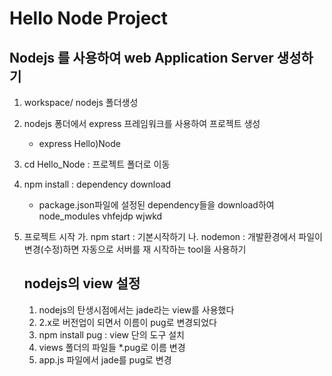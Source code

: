 # Hello Node Project
## Nodejs 를 사용하여 web Application Server 생성하기
1. workspace/ nodejs 폴더생성
2. nodejs 퐁더에서 express 프레임워크를 사용하여 프로젝트 생성
    - express Hello)Node
3. cd Hello_Node : 프로젝트 폴더로 이동
4. npm install : dependency download
    - package.json파일에 설정된 dependency들을 download하여
    node_modules vhfejdp wjwkd
5. 프로젝트 시작
    가. npm start : 기본시작하기
    나. nodemon : 개발환경에서 파일이 변경(수정)하면 자동으로 서버를 재 시작하는 tool을 사용하기


    ## nodejs의 view 설정
    1. nodejs의 탄생시점에서는 jade라는 view를 사용했다
    2. 2.x로 버전업이 되면서 이름이 pug로 변경되었다
    3. npm install pug : view 단의 도구 설치
    4. views 폴더의 파일들 \*.pug로 이름 변경
    5. app.js 파일에서 jade를 pug로 변경